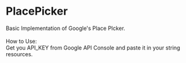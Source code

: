 # PlacePicker
Basic Implementation of Google's Place PIcker.<Br>
<Br>
How to Use:<Br>
Get you API_KEY from Google API Console and paste it in your string resources.
